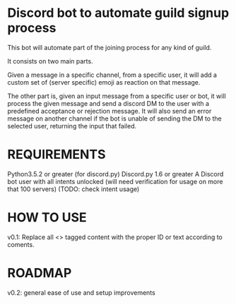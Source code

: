 # Discord bot to automate guild signup process

This bot will automate part of the joining process for any kind of guild. 

It consists on two main parts.

Given a message in a specific channel, from a specific user, it will add a custom set of (server specific) emoji as reaction on that message. 

The other part is, given an input message from a specific user or bot, it will process the given message and send a discord DM to the user with a predefined acceptance or rejection message. It will also send an error message on another channel if the bot is unable of sending the DM to the selected user, returning the input that failed. 

# REQUIREMENTS

Python3.5.2 or greater (for discord.py)
Discord.py 1.6 or greater
A Discord bot user with all intents unlocked (will need verification for usage on more that 100 servers) (TODO: check intent usage)

# HOW TO USE

v0.1: Replace all <> tagged content with the proper ID or text according to coments. 

# ROADMAP

v0.2: general ease of use and setup improvements